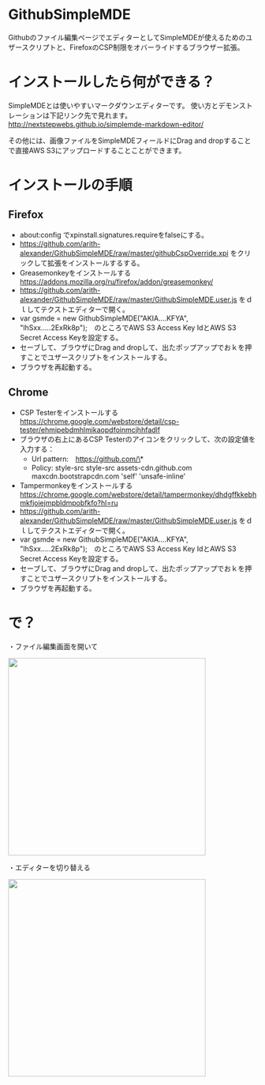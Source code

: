 # GithubSimpleMDE
Githubのファイル編集ページでエディターとしてSimpleMDEが使えるためのユザースクリプトと、FirefoxのCSP制限をオバーライドするブラウザー拡張。

# インストールしたら何ができる？
SimpleMDEとは使いやすいマークダウンエディターです。
使い方とデモンストレーションは下記リンク先で見れます。
http://nextstepwebs.github.io/simplemde-markdown-editor/

その他には、画像ファイルをSimpleMDEフィールドにDrag and dropすることで直接AWS S3にアップロードすることことができます。

# インストールの手順
## Firefox
* about:config でxpinstall.signatures.requireをfalseにする。
* https://github.com/arith-alexander/GithubSimpleMDE/raw/master/githubCspOverride.xpi をクリックして拡張をインストールするする。
* Greasemonkeyをインストールする　https://addons.mozilla.org/ru/firefox/addon/greasemonkey/
* https://github.com/arith-alexander/GithubSimpleMDE/raw/master/GithubSimpleMDE.user.js をｄｌしてテクストエディターで開く。
* var gsmde = new GithubSimpleMDE("AKIA....KFYA", "lhSxx.....2ExRk8p");　のところでAWS S3 Access Key IdとAWS S3 Secret Access Keyを設定する。
* セーブして、ブラウザにDrag and dropして、出たポップアップでおｋを押すことでユザースクリプトをインストールする。
* ブラウザを再起動する。

## Chrome
* CSP Testerをインストールする https://chrome.google.com/webstore/detail/csp-tester/ehmipebdmhlmikaopdfoinmcjhhfadlf
* ブラウザの右上にあるCSP Testerのアイコンをクリックして、次の設定値を入力する：
  * Url pattern:　https://github.com/\*
  * Policy: style-src style-src assets-cdn.github.com maxcdn.bootstrapcdn.com 'self' 'unsafe-inline'
* Tampermonkeyをインストールする　https://chrome.google.com/webstore/detail/tampermonkey/dhdgffkkebhmkfjojejmpbldmpobfkfo?hl=ru
* https://github.com/arith-alexander/GithubSimpleMDE/raw/master/GithubSimpleMDE.user.js をｄｌしてテクストエディターで開く。
* var gsmde = new GithubSimpleMDE("AKIA....KFYA", "lhSxx.....2ExRk8p");　のところでAWS S3 Access Key IdとAWS S3 Secret Access Keyを設定する。
* セーブして、ブラウザにDrag and dropして、出たポップアップでおｋを押すことでユザースクリプトをインストールする。
* ブラウザを再起動する。


# で？
・ファイル編集画面を開いて

<img src="https://arismile-documents.s3.amazonaws.com/pen_1452653008.PNG" width="400">

・エディターを切り替える

<img src="https://arismile-documents.s3.amazonaws.com/bar_1452653119.PNG" width="400">
